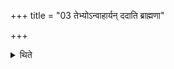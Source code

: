 +++
title = "03 तेभ्योऽन्वाहार्यन् ददाति ब्राह्मणा"

+++

<details><summary>थिते</summary>

3. To them (the four priests) the sacrificer gives the Anvāhārya (with the words) “O Brāhmaṇas this is your rice.”
</details>
